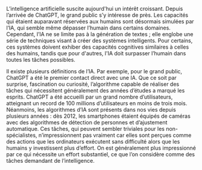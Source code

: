 
L’intelligence artificielle suscite aujourd'hui un intérêt croissant. Depuis l’arrivée de ChatGPT, le grand public s’y intéresse de près. Les capacités qui étaient auparavant réservées aux humains sont désormais simulées par l’IA, qui semble même dépasser l’humain dans certains domaines. Cependant, l’IA ne se limite pas à la génération de textes ; elle englobe une série de techniques visant à créer des systèmes intelligents. Pour certains, ces systèmes doivent exhiber des capacités cognitives similaires à celles des humains, tandis que pour d'autres, l'IA doit surpasser l’humain dans toutes les tâches possibles.

Il existe plusieurs définitions de l’IA. Par exemple, pour le grand public, ChatGPT a été le premier contact direct avec une IA. Que ce soit par surprise, fascination ou curiosité, l’algorithme capable de réaliser des tâches qui nécessitent généralement des années d’études a marqué les esprits. ChatGPT a été accueilli par un grand nombre d’utilisateurs, atteignant un record de 100 millions d’utilisateurs en moins de trois mois. Néanmoins, les algorithmes d’IA sont présents dans nos vies depuis plusieurs années : dès 2012, les smartphones étaient équipés de caméras avec des algorithmes de détection de personnes et d’ajustement automatique. Ces tâches, qui peuvent sembler triviales pour les non-spécialistes, n’impressionnent pas vraiment car elles sont perçues comme des actions que les ordinateurs exécutent sans difficulté alors que les humains y investissent plus d’effort. On est généralement plus impressionné par ce qui nécessite un effort substantiel, ce que l’on considère comme des tâches demandant de l’intelligence.